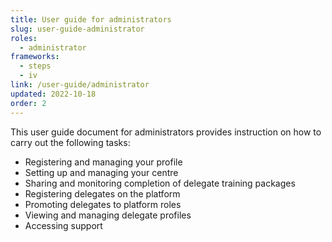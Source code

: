 ```yaml
---
title: User guide for administrators
slug: user-guide-administrator
roles:
  - administrator
frameworks:
  - steps
  - iv
link: /user-guide/administrator
updated: 2022-10-18
order: 2
---
```

This user guide document for administrators provides instruction on how to carry out the following tasks:

- Registering and managing your profile
- Setting up and managing your centre
- Sharing and monitoring completion of delegate training packages​
- Registering delegates on the platform
- Promoting delegates to platform roles
- Viewing and managing delegate profiles
- Accessing support​